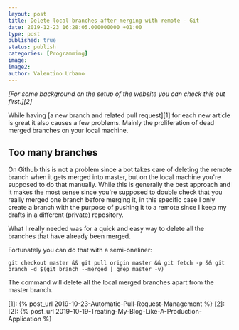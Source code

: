 ```yaml
---
layout: post
title: Delete local branches after merging with remote - Git
date: 2019-12-23 16:28:05.000000000 +01:00
type: post
published: true
status: publish
categories: [Programming]
image:
image2:
author: Valentino Urbano
---
```


*[For some background on the setup of the website you can check this out first.][2]*

While having [a new branch and related pull request][1] for each new article is great it also causes a few problems. Mainly the proliferation of dead merged branches on your local machine.

## Too many branches

On Github this is not a problem since a bot takes care of deleting the remote branch when it gets merged into master, but on the local machine you're supposed to do that manually. While this is generally the best approach and it makes the most sense since you're supposed to double check that you really merged one branch before merging it, in this specific case I only create a branch with the purpose of pushing it to a remote since I keep my drafts in a different (private) repository.

What I really needed was for a quick and easy way to delete all the branches that have already been merged.

Fortunately you can do that with a semi-oneliner:

```
git checkout master && git pull origin master && git fetch -p && git branch -d $(git branch --merged | grep master -v)
```

The command will delete all the local merged branches apart from the master branch.

[1]: {% post_url 2019-10-23-Automatic-Pull-Request-Management %}
[2]: [2]: {% post_url 2019-10-19-Treating-My-Blog-Like-A-Production-Application %}
